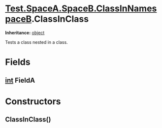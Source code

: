 # [Test.SpaceA.SpaceB.ClassInNamespaceB](TableOfContents.Test.SpaceA.SpaceB.ClassInNamespaceB.md).ClassInClass

**Inheritance:** [object](https://docs.microsoft.com/en-us/dotnet/api/system.object)  
  
Tests a class nested in a class.  
  

# Fields

## [int](https://docs.microsoft.com/en-us/dotnet/api/system.int32) FieldA

# Constructors

## ClassInClass()

